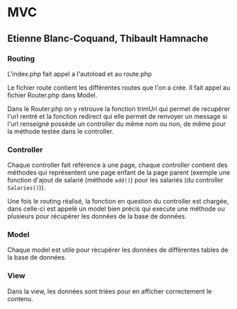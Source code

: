 # MVC
## Etienne Blanc-Coquand, Thibault Hamnache

### Routing
L'index.php fait appel a l'autoload et au route.php

Le fichier route contient les différentes routes que l'on a crée. Il fait appel au fichier Router.php dans Model.

Dans le Router.php on y retrouve la fonction trimUri qui permet de recupérer l'url rentré et la fonction redirect qui elle permet de renvoyer un message si l'url renseigné possède un controller du même nom ou non, de même pour la méthode testée dans le controller.

### Controller
Chaque controller fait référence à une page, chaque controller contient des méthodes qui représentent une page enfant de la page parent (exemple une fonction d'ajout de salarié (méthode `add()`) pour les salariés (du controller `Salaries()`)).

Une fois le routing réalisé, la fonction en question du controller est chargée, dans celle-ci est appelé un model bien précis qui execute une méthode ou plusieurs pour récupérer les données de la base de données.

### Model
Chaque model est utile pour récupérer les données de différentes tables de la base de données.

### View
Dans la view, les données sont triées pour en afficher correctement le contenu.